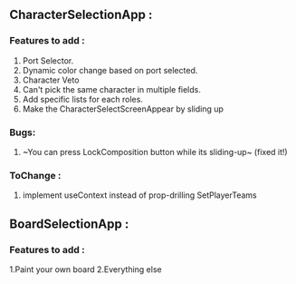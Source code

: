 ## CharacterSelectionApp : 

### Features to add :
1. Port Selector.
2. Dynamic color change based on port selected.
3. Character Veto
4. Can't pick the same character in multiple fields.
5. Add specific lists for each roles.
6. Make the CharacterSelectScreenAppear by sliding up

### Bugs:
1. ~You can press LockComposition button while its sliding-up~ (fixed it!)

### ToChange :
1. implement useContext instead of prop-drilling SetPlayerTeams

## BoardSelectionApp : 

### Features to add :
 
1.Paint your own board 
2.Everything else